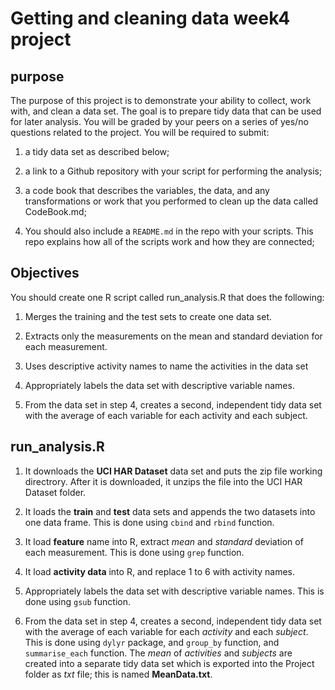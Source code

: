 Getting and cleaning data week4 project
========================================================

purpose
----------------------

The purpose of this project is to demonstrate your ability to collect, work with, and clean a data set. The goal is to prepare tidy data that can be used for later analysis. You will be graded by your peers on a series of yes/no questions related to the project. You will be required to submit:

1. a tidy data set as described below;

2. a link to a Github repository with your script for performing the analysis;

3. a code book that describes the variables, the data, and any transformations or work that you performed to clean up the data called CodeBook.md;

4. You should also include a `README.md` in the repo with your scripts. This repo explains how all of the scripts work and how they are connected;


Objectives
------------------------

You should create one R script called run_analysis.R that does the following:

1. Merges the training and the test sets to create one data set.

2. Extracts only the measurements on the mean and standard deviation for each measurement.

3. Uses descriptive activity names to name the activities in the data set

4. Appropriately labels the data set with descriptive variable names.

5. From the data set in step 4, creates a second, independent tidy data set with the average of each variable for each activity and each subject.


run_analysis.R
------------------------

1. It downloads the **UCI HAR Dataset** data set and puts the zip file working directrory. After it is downloaded, it unzips the file into the UCI HAR Dataset folder.

2. It loads the **train** and **test** data sets and appends the two datasets into one data frame. This is done using `cbind` and `rbind` function. 

3. It load **feature** name into R, extract *mean* and *standard* deviation of each measurement. This is done using `grep` function.

4. It load **activity data** into R, and replace 1 to 6 with activity names.

5. Appropriately labels the data set with descriptive variable names. This is done using `gsub` function.

6. From the data set in step 4, creates a second, independent tidy data set with the average of each variable for each *activity* and each *subject*. This is done using ``dylyr`` package, and `group_by` function, and `summarise_each` function. The *mean* of *activities* and *subjects* are created into a separate tidy data set which is exported into the Project folder as *txt* file; this is named **MeanData.txt**.


